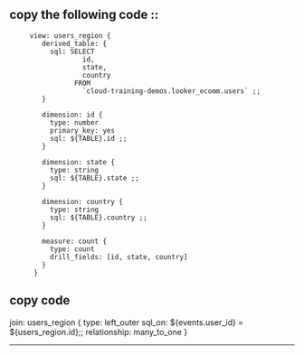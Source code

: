 ## copy the following code     ::      
         
         view: users_region {
            derived_table: {
              sql: SELECT
                      id,
                      state,
                      country
                    FROM
                      `cloud-training-demos.looker_ecomm.users` ;;
            }
            
            dimension: id {
              type: number
              primary_key: yes
              sql: ${TABLE}.id ;;
            }
            
            dimension: state {
              type: string
              sql: ${TABLE}.state ;;
            }
            
            dimension: country {
              type: string
              sql: ${TABLE}.country ;;
            }
            
            measure: count {
              type: count
              drill_fields: [id, state, country]
            }
          }
   

## copy code

join: users_region {
    type: left_outer
    sql_on: ${events.user_id} = ${users_region.id};;
    relationship: many_to_one
  }  
  
  
  
  -----------------------------------------------------------------------------------------------------------------------------------------------------------------------------------------------------------


 
  
  
  
